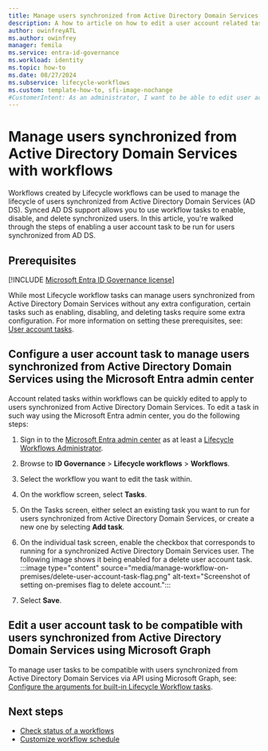 ```yaml
---
title: Manage users synchronized from Active Directory Domain Services with workflows
description: A how to article on how to edit a user account related task to run for users synchronized from Active Directory Domain Services (AD DS) with Lifecycle workflows.
author: owinfreyATL
ms.author: owinfrey
manager: femila
ms.service: entra-id-governance
ms.workload: identity
ms.topic: how-to
ms.date: 08/27/2024
ms.subservice: lifecycle-workflows
ms.custom: template-how-to, sfi-image-nochange
#CustomerIntent: As an administrator, I want to be able to edit user account tasks in workflows so that they will run for users synchronized from Active Directory Domain Services.
---
```


# Manage users synchronized from Active Directory Domain Services with workflows

Workflows created by Lifecycle workflows can be used to manage the lifecycle of users synchronized from Active Directory Domain Services (AD DS). Synced AD DS support allows you to use workflow tasks to enable, disable, and delete synchronized users. In this article, you're walked through the steps of enabling a user account task to be run for users synchronized from AD DS.

## Prerequisites

[!INCLUDE [Microsoft Entra ID Governance license](~/includes/entra-entra-governance-license.md)]

While most Lifecycle workflow tasks can manage users synchronized from Active Directory Domain Services without any extra configuration, certain tasks such as enabling, disabling, and deleting tasks require some extra configuration. For more information on setting these prerequisites, see:  [User account tasks](lifecycle-workflow-on-premises.md#user-account-tasks).

## Configure a user account task to manage users synchronized from Active Directory Domain Services using the Microsoft Entra admin center

Account related tasks within workflows can be quickly edited to apply to users synchronized from Active Directory Domain Services. To edit a task in such way using the Microsoft Entra admin center, you do the following steps:

1. Sign in to the [Microsoft Entra admin center](https://entra.microsoft.com) as at least a [Lifecycle Workflows Administrator](~/identity/role-based-access-control/permissions-reference.md#lifecycle-workflows-administrator).

1. Browse to **ID Governance** > **Lifecycle workflows** > **Workflows**.

1. Select the workflow you want to edit the task within.

1. On the workflow screen, select **Tasks**.

1. On the Tasks screen, either select an existing task you want to run for users synchronized from Active Directory Domain Services, or create a new one by selecting **Add task**.

1. On the individual task screen, enable the checkbox that corresponds to running for a synchronized Active Directory Domain Services user. The following image shows it being enabled for a delete user account task.
    :::image type="content" source="media/manage-workflow-on-premises/delete-user-account-task-flag.png" alt-text="Screenshot of setting on-premises flag to delete account.":::
1. Select **Save**.

## Edit a user account task to be compatible with users synchronized from Active Directory Domain Services using Microsoft Graph

To manage user tasks to be compatible with users synchronized from Active Directory Domain Services via API using Microsoft Graph, see: [Configure the arguments for built-in Lifecycle Workflow tasks](/graph/identitygovernance-lifecycleworkflows-task-arguments).

## Next steps

- [Check status of a workflows](check-status-workflow.md)
- [Customize workflow schedule](customize-workflow-schedule.md)

